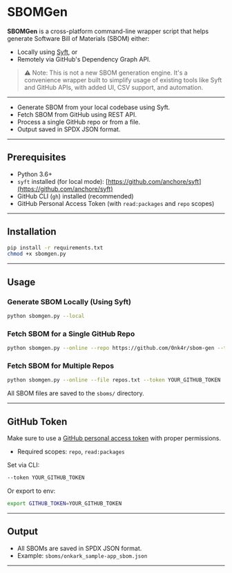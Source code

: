 # SBOMGen

**SBOMGen** is a cross-platform command-line wrapper script that helps generate Software Bill of Materials (SBOM) either:

*  Locally using [Syft](https://github.com/anchore/syft), or
*  Remotely via GitHub's Dependency Graph API.

> ⚠️ Note: This is not a new SBOM generation engine. It's a convenience wrapper built to simplify usage of existing tools like Syft and GitHub APIs, with added UI, CSV support, and automation.

---

* Generate SBOM from your local codebase using Syft.
* Fetch SBOM from GitHub using REST API.
* Process a single GitHub repo or from a file.
* Output saved in SPDX JSON format.

---

##  Prerequisites

* Python 3.6+
* `syft` installed (for local mode): [https://github.com/anchore/syft](https://github.com/anchore/syft)
* GitHub CLI (`gh`) installed (recommended)
* GitHub Personal Access Token (with `read:packages` and `repo` scopes)

---

##  Installation

```bash
pip install -r requirements.txt
chmod +x sbomgen.py
```

---

##  Usage

### Generate SBOM Locally (Using Syft)

```bash
python sbomgen.py --local
```

###  Fetch SBOM for a Single GitHub Repo

```bash
python sbomgen.py --online --repo https://github.com/0nk4r/sbom-gen --token YOUR_GITHUB_TOKEN
```

###  Fetch SBOM for Multiple Repos 


```bash
python sbomgen.py --online --file repos.txt --token YOUR_GITHUB_TOKEN
```

All SBOM files are saved to the `sboms/` directory.

---

##  GitHub Token

Make sure to use a [GitHub personal access token](https://github.com/settings/tokens) with proper permissions.

* Required scopes: `repo`, `read:packages`

Set via CLI:

```bash
--token YOUR_GITHUB_TOKEN
```

Or export to env:

```bash
export GITHUB_TOKEN=YOUR_GITHUB_TOKEN
```

---

##  Output

* All SBOMs are saved in SPDX JSON format.
* Example: `sboms/onkark_sample-app_sbom.json`

---
